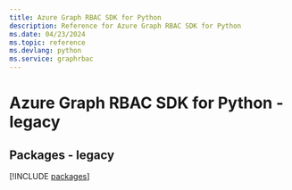 ```yaml
---
title: Azure Graph RBAC SDK for Python
description: Reference for Azure Graph RBAC SDK for Python
ms.date: 04/23/2024
ms.topic: reference
ms.devlang: python
ms.service: graphrbac
---
```

# Azure Graph RBAC SDK for Python - legacy
## Packages - legacy
[!INCLUDE [packages](graph-rbac-index.md)]